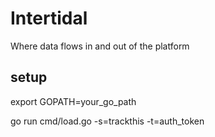 Intertidal
==========

Where data flows in and out of the platform

## setup

export GOPATH=your_go_path

go run cmd/load.go -s=trackthis -t=auth_token